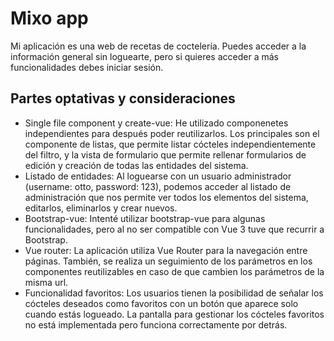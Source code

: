 # Mixo app

Mi aplicación es una web de recetas de coctelería. Puedes acceder a la información general sin loguearte, pero si quieres acceder a más funcionalidades debes iniciar sesión.

## Partes optativas y consideraciones
- Single file component y create-vue: He utilizado componenetes independientes para después poder reutilizarlos. Los principales son el componente de listas, que permite listar cócteles independientemente del filtro, y la vista de formulario que permite rellenar formularios de edición y creación de todas las entidades del sistema.
- Listado de entidades: Al loguearse con un usuario administrador (username: otto, password: 123), podemos acceder al listado de administración que nos permite ver todos los elementos del sistema, editarlos, eliminarlos y crear nuevos.
- Bootstrap-vue: Intenté utilizar bootstrap-vue para algunas funcionalidades, pero al no ser compatible con Vue 3 tuve que recurrir a Bootstrap.
- Vue router: La aplicación utiliza Vue Router para la navegación entre páginas. También, se realiza un seguimiento de los parámetros en los componentes reutilizables en caso de que cambien los parámetros de la misma url.
- Funcionalidad favoritos: Los usuarios tienen la posibilidad de señalar los cócteles deseados como favoritos con un botón que aparece solo cuando estás logueado. La pantalla para gestionar los cócteles favoritos no está implementada pero funciona correctamente por detrás.